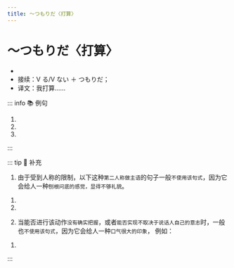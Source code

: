 ```yaml
---
title: ～つもりだ〈打算〉
---
```


# ～つもりだ〈打算〉

- <grammer-content sentence="意义： 表示**说话人（第一人称）**的打算、计划；" />
- 接续：Ⅴ る/Ⅴ ない ＋ つもりだ；
- 译文：我打算……

::: info :books: 例句

1. <grammer-content sentence='[今度/こんど]の[春節/しゅんせつ]にうちに**[帰る/かえる]つもりです**。' trans='我打算这次春节回家。' />
2. <grammer-content sentence='[冬休み/ふゆやすみ]には、[小説/しょうせつ]をたくさん**[読む/よむ]つもりです**。' trans='寒假打算读很多小说。' />
3. <grammer-content sentence='[明日/あした]からはタバコを**[吸わない/すわない]つもりだ**。' trans='从明天开始我打算戒烟。' />

:::

::: tip :bookmark: 补充

1. 由于受到人称的限制，以下这种`第二人称做主语`的句子一般`不使用该句式`，因为它会给人一种`刨根问底的感觉，显得不够礼貌`。

<div class="bunpou-block">

1. <grammer-content sentence='あなたは[明日/あした][何/なん]を**するつもりですか**。❌' />
2. <grammer-content sentence='[先生/せんせい]も**[行く/いく]つもりですか**。❌' />

</div>

2. 当能否进行该动作`没有确实把握`，或者`能否实现不取决于说话人自己的意志`时，一般也`不使用该句式`，因为它会给人一种`口气很大的印象`， 例如：

<div class="bunpou-block">

1. <grammer-content sentence='[私/わたし]は[卒業/そつぎょう][後/ご]、[大学院/だいがくいん]に**[進学/しんがく]するつもりです**。❌' />

</div>

:::
